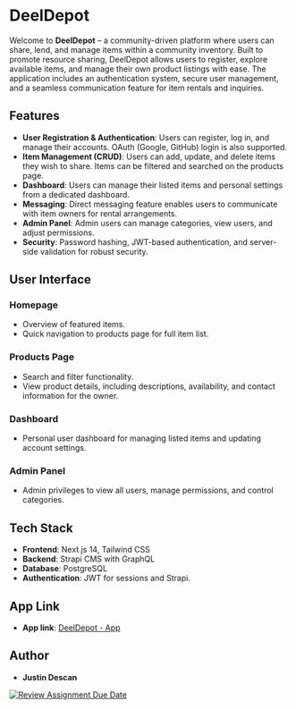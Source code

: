 # DeelDepot

Welcome to **DeelDepot** – a community-driven platform where users can share, lend, and manage items within a community inventory. Built to promote resource sharing, DeelDepot allows users to register, explore available items, and manage their own product listings with ease. The application includes an authentication system, secure user management, and a seamless communication feature for item rentals and inquiries.

## Features

- **User Registration & Authentication**: Users can register, log in, and manage their accounts. OAuth (Google, GitHub) login is also supported.
- **Item Management (CRUD)**: Users can add, update, and delete items they wish to share. Items can be filtered and searched on the products page.
- **Dashboard**: Users can manage their listed items and personal settings from a dedicated dashboard.
- **Messaging**: Direct messaging feature enables users to communicate with item owners for rental arrangements.
- **Admin Panel**: Admin users can manage categories, view users, and adjust permissions.
- **Security**: Password hashing, JWT-based authentication, and server-side validation for robust security.

## User Interface

### Homepage
- Overview of featured items.
- Quick navigation to products page for full item list.

### Products Page
- Search and filter functionality.
- View product details, including descriptions, availability, and contact information for the owner.

### Dashboard
- Personal user dashboard for managing listed items and updating account settings.

### Admin Panel
- Admin privileges to view all users, manage permissions, and control categories.

## Tech Stack

- **Frontend**: Next.js 14, Tailwind CSS
- **Backend**: Strapi CMS with GraphQL
- **Database**: PostgreSQL
- **Authentication**: JWT for sessions and Strapi.

## App Link

- **App link**: [DeelDepot - App](https://eindoprdacht-programming-5-pgm-justdesc4.vercel.app/)
  
## Author

- **Justin Descan**  
 

[![Review Assignment Due Date](https://classroom.github.com/assets/deadline-readme-button-22041afd0340ce965d47ae6ef1cefeee28c7c493a6346c4f15d667ab976d596c.svg)](https://classroom.github.com/a/KVB3ujZF)



